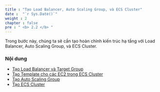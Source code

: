 ```yaml
---
title : "Tạo Load Balancer, Auto Scaling Group, và ECS Cluster"
date :  "`r Sys.Date()`" 
weight : 2 
chapter : false
pre : " <b> 2.2 </b> "
---
```


Trong bước này, chúng ta sẽ cần tạo hoàn chỉnh kiến trúc hạ tầng với Load Balancer, Auto Scaling Group, và ECS Cluster.

### Nội dung
  - [Tạo Load Balancer và Target Group](2.2.1-loadbalancer/)
  - [Tạo Template cho các EC2 trong ECS Cluster](2.2.2-ecsec2/)
  - [Tạo Auto Scaling Group](2.2.3-asg/)
  - [Tạo ECS Cluster](2.2.4-ecs/)